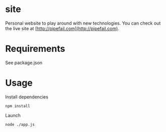 site
====

Personal website to play around with new technologies. You can check out the live site at [http://pipefail.com](http://pipefail.com).

Requirements
============

See package.json

Usage
=====

Install dependencies

    npm install

Launch

    node ./app.js
